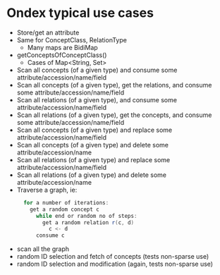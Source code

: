 # Ondex typical use cases

* Store/get an attribute
* Same for ConceptClass, RelationType
	* Many maps are BidiMap
* getConceptsOfConceptClass()
  * Cases of Map<String, Set<T>>
* Scan all concepts (of a given type) and consume some attribute/accession/name/field
* Scan all concepts (of a given type), get the relations, and consume some attribute/accession/name/field
* Scan all relations (of a given type), and consume some attribute/accession/name/field
* Scan all relations (of a given type), get the concepts, and consume some attribute/accession/name/field
* Scan all concepts (of a given type) and replace some attribute/accession/name/field
* Scan all concepts (of a given type) and delete some attribute/accession/name
* Scan all relations (of a given type) and replace some attribute/accession/name/field
* Scan all relations (of a given type) and delete some attribute/accession/name
* Traverse a graph, ie:
  ```groovy
	for a number of iterations:
	  get a random concept c
		while end or random no of steps:
		  get a random relation r(c, d)
			c <- d
		consume c
	```
* scan all the graph
* random ID selection and fetch of concepts (tests non-sparse use)
* random ID selection and modification (again, tests non-sparse use)
